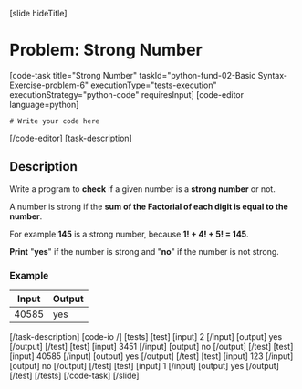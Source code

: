 [slide hideTitle]
# Problem: Strong Number
[code-task title="Strong Number" taskId="python-fund-02-Basic Syntax-Exercise-problem-6" executionType="tests-execution" executionStrategy="python-code" requiresInput]
[code-editor language=python]
```
# Write your code here
```
[/code-editor]
[task-description]
## Description
Write a program to **check** if a given number is a **strong number** or not. 

A number is strong if the **sum of the Factorial of each digit is equal to the number**. 

For example **145** is a strong number, because **1! + 4! + 5! = 145**. 

**Print** "**yes**" if the number is strong and "**no**" if the number is not strong.

### Example
| **Input** | **Output** |
| --- | --- |
| 40585 | yes |

[/task-description]
[code-io /]
[tests]
[test]
[input]
2
[/input]
[output]
yes
[/output]
[/test]
[test]
[input]
3451
[/input]
[output]
no
[/output]
[/test]
[test]
[input]
40585
[/input]
[output]
yes
[/output]
[/test]
[test]
[input]
123
[/input]
[output]
no
[/output]
[/test]
[test]
[input]
1
[/input]
[output]
yes
[/output]
[/test]
[/tests]
[/code-task]
[/slide]